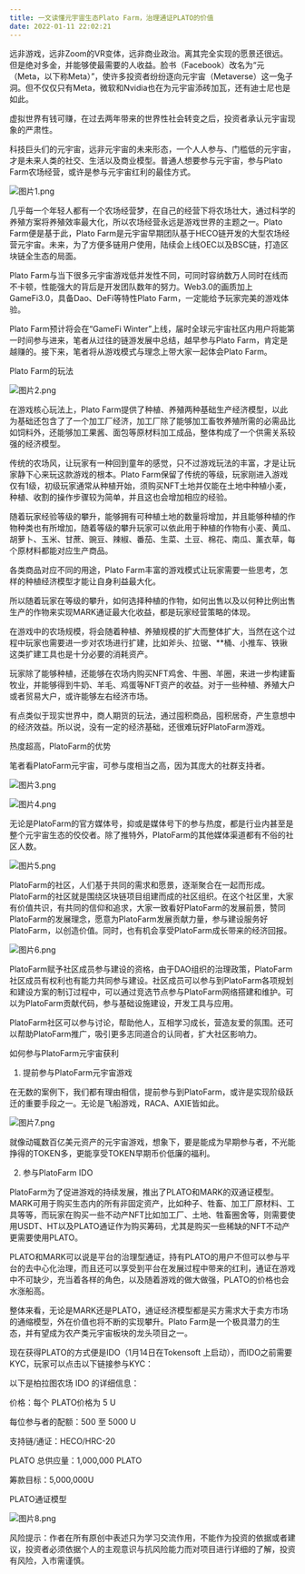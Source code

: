 ```yaml
---
title: 一文读懂元宇宙生态Plato Farm，治理通证PLATO的价值
date: 2022-01-11 22:02:21
---
```

远非游戏，远非Zoom的VR变体，远非商业政治。离其完全实现的愿景还很远。但是绝对多金，并能够使最需要的人收益。脸书（Facebook）改名为“元（Meta，以下称Meta）”，使许多投资者纷纷逐向元宇宙（Metaverse）这一兔子洞。但不仅仅只有Meta，微软和Nvidia也在为元宇宙添砖加瓦，还有迪士尼也是如此。

 

虚拟世界有钱可赚，在过去两年带来的世界性社会转变之后，投资者承认元宇宙现象的严肃性。

 

科技巨头们的元宇宙，远非元宇宙的未来形态，一个人人参与、门槛低的元宇宙，才是未来人类的社交、生活以及商业模型。普通人想要参与元宇宙，参与Plato Farm农场经营，或许是参与元宇宙红利的最佳方式。


![图片1.png](https://smartsignature-img.oss-cn-hongkong.aliyuncs.com/article/2022/01/11/bee3eb3eff2c78aff33f4c92f896ee05.png)


几乎每一个年轻人都有一个农场经营梦，在自己的经营下将农场壮大，通过科学的养殖方案将养殖效率最大化，所以农场经营永远是游戏世界的主题之一。Plato Farm便是基于此，Plato Farm是元宇宙早期团队基于HECO链开发的大型农场经营元宇宙。未来，为了方便多链用户使用，陆续会上线OEC以及BSC链，打造区块链全生态的局面。

 

Plato Farm与当下很多元宇宙游戏低并发性不同，可同时容纳数万人同时在线而不卡顿，性能强大的背后是开发团队数年的努力。Web3.0的画质加上GameFi3.0，具备Dao、DeFi等特性Plato Farm，一定能给予玩家完美的游戏体验。

 

Plato Farm预计将会在“GameFi Winter”上线，届时全球元宇宙社区内用户将能第一时间参与进来，笔者从过往的链游发展中总结，越早参与Plato Farm，肯定是越赚的。接下来，笔者将从游戏模式与理念上带大家一起体会Plato Farm。

 

 

 

 

 

 

 

 

 

Plato Farm的玩法

 
![图片2.png](https://smartsignature-img.oss-cn-hongkong.aliyuncs.com/article/2022/01/11/3d59dc265a9c96a4e2971899660635f5.png)


在游戏核心玩法上，Plato Farm提供了种植、养殖两种基础生产经济模型，以此为基础还包含了了一个加工厂经济，加工厂除了能够加工畜牧养殖所需的必需品比如饲料外，还能够加工果酱、面包等原材料加工成品，整体构成了一个供需关系较强的经济模型。

 

 

传统的农场风，让玩家有一种回到童年的感觉，只不过游戏玩法的丰富，才是让玩家静下心来玩这款游戏的根本。Plato Farm保留了传统的等级，玩家刚进入游戏仅有1级，初级玩家通常从种植开始，须购买NFT土地并仅能在土地中种植小麦，种植、收割的操作步骤较为简单，并且这也会增加相应的经验。

 

随着玩家经验等级的攀升，能够拥有可种植土地的数量将增加，并且能够种植的作物种类也有所增加，随着等级的攀升玩家可以依此用于种植的作物有小麦、黄瓜、胡萝卜、玉米、甘蔗、豌豆、辣椒、番茄、生菜、土豆、棉花、南瓜、薰衣草，每个原材料都能对应生产商品。

 

各类商品对应不同的用途，Plato Farm丰富的游戏模式让玩家需要一些思考，怎样的种植经济模型才能让自身利益最大化。

 

所以随着玩家在等级的攀升，如何选择种植的作物，如何出售以及以何种比例出售生产的作物来实现MARK通证最大化收益，都是玩家经营策略的体现。

 

在游戏中的农场规模，将会随着种植、养殖规模的扩大而整体扩大，当然在这个过程中玩家也需要进一步对农场进行扩建，比如斧头、拉锯、**桶、小推车、铁锹这类扩建工具也是十分必要的消耗资产。

 

玩家除了能够种植，还能够在农场内购买NFT鸡舍、牛圈、羊圈，来进一步构建畜牧业，并能够得到牛奶、羊毛、鸡蛋等NFT资产的收益。对于一些种植、养殖大户或者贸易大户，或许能够左右经济市场。

 

有点类似于现实世界中，商人期货的玩法，通过囤积商品，囤积居奇，产生意想中的经济效益。所以说，没有一定的经济基础，还很难玩好PlatoFarm游戏。

 

热度超高，PlatoFarm的优势

笔者看PlatoFarm元宇宙，可参与度相当之高，因为其庞大的社群支持者。


![图片3.png](https://smartsignature-img.oss-cn-hongkong.aliyuncs.com/article/2022/01/11/ab1b68c7c560d792e8935b2bbdeb8bab.png)


![图片4.png](https://smartsignature-img.oss-cn-hongkong.aliyuncs.com/article/2022/01/11/abe0f4d75d13ca8112592f9f90a442bd.png)

 

无论是PlatoFarm的官方媒体号，抑或是媒体号下的参与热度，都是行业内甚至是整个元宇宙生态的佼佼者。除了推特外，PlatoFarm的其他媒体渠道都有不俗的社区人数。

 


![图片5.png](https://smartsignature-img.oss-cn-hongkong.aliyuncs.com/article/2022/01/11/8ed73b09ec275b14b12a5f7059f9a4df.png)


 

PlatoFarm的社区，人们基于共同的需求和愿景，逐渐聚合在一起而形成。PlatoFarm的社区就是围绕区块链项目组建而成的社区组织。在这个社区里，大家有价值共识，有共同的信仰和追求，大家一致看好PlatoFarm的发展前景，赞同PlatoFarm的发展理念，愿意为PlatoFarm发展贡献力量，参与建设服务好PlatoFarm，以创造价值。同时，也有机会享受PlatoFarm成长带来的经济回报。

 


![图片6.png](https://smartsignature-img.oss-cn-hongkong.aliyuncs.com/article/2022/01/11/bcec116bfd6c7195050026421f080773.png)


 

PlatoFarm赋予社区成员参与建设的资格，由于DAO组织的治理政策，PlatoFarm社区成员有权利也有能力共同参与建设。社区成员可以参与到PlatoFarm各项规划和建设方案的制订过程中，可以通过竞选节点参与PlatoFarm网络搭建和维护。可以为PlatoFarm贡献代码，参与基础设施建设，开发工具与应用。

 

PlatoFarm社区可以参与讨论，帮助他人，互相学习成长，营造友爱的氛围。还可以帮助PlatoFarm推广，吸引更多志同道合的认同者，扩大社区影响力。

 

如何参与PlatoFarm元宇宙获利

 

1. 提前参与PlatoFarm元宇宙游戏

在无数的案例下，我们都有理由相信，提前参与到PlatoFarm，或许是实现阶级跃迁的重要手段之一。无论是飞船游戏，RACA、AXIE皆如此。


![图片7.png](https://smartsignature-img.oss-cn-hongkong.aliyuncs.com/article/2022/01/11/e90006266213f4598dd27fc5847abf75.png)


就像动辄数百亿美元资产的元宇宙游戏，想象下，要是能成为早期参与者，不光能挣得的TOKEN多，更能享受TOKEN早期币价低廉的福利。

 

 

2. 参与PlatoFarm IDO

PlatoFarm为了促进游戏的持续发展，推出了PLATO和MARK的双通证模型。MARK可用于购买生态内的所有非固定资产，比如种子、牲畜、加工厂原材料、工具等等，而玩家在购买一些不动产NFT比如加工厂、土地、牲畜圈舍等，则需要使用USDT、HT以及PLATO通证作为购买筹码，尤其是购买一些稀缺的NFT不动产更需要使用PLATO。

 

PLATO和MARK可以说是平台的治理型通证，持有PLATO的用户不但可以参与平台的去中心化治理，而且还可以享受到平台在发展过程中带来的红利，通证在游戏中不可缺少，充当着各样的角色，以及随着游戏的做大做强，PLATO的价格也会水涨船高。

 

整体来看，无论是MARK还是PLATO，通证经济模型都是买方需求大于卖方市场的通缩模型，外在价值也将不断的实现攀升。Plato Farm是一个极具潜力的生态，并有望成为农产类元宇宙板块的龙头项目之一。

 

现在获得PLATO的方式便是IDO（1月14日在Tokensoft 上启动），而IDO之前需要KYC，玩家可以点击以下链接参与KYC：
 

以下是柏拉图农场 IDO 的详细信息：

价格：每个 PLATO价格为 5 U

每位参与者的配额：500 至 5000 U

支持链/通证：HECO/HRC-20

PLATO 总供应量：1,000,000 PLATO

筹款目标：5,000,000U

 

 

PLATO通证模型



![图片8.png](https://smartsignature-img.oss-cn-hongkong.aliyuncs.com/article/2022/01/11/aecd02c0a0c15b0a0b47c4512c85355b.png)

 

 

风险提示：作者在所有原创中表述只为学习交流作用，不能作为投资的依据或者建议，投资者必须依据个人的主观意识与抗风险能力而对项目进行详细的了解，投资有风险，入市需谨慎。